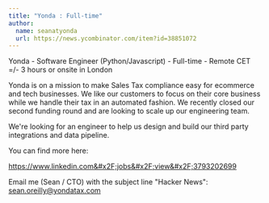 ```yaml
---
title: "Yonda : Full-time"
author:
  name: seanatyonda
  url: https://news.ycombinator.com/item?id=38851072
---
```

Yonda - Software Engineer (Python&#x2F;Javascript) - Full-time - Remote CET =&#x2F;- 3 hours or onsite in London

Yonda is on a mission to make Sales Tax compliance easy for ecommerce and tech businesses. We like our customers to focus on their core business while we handle their tax in an automated fashion. We recently closed our second funding round and are looking to scale up our engineering team.

We&#x27;re looking for an engineer to help us design and build our third party integrations and data pipeline.

You can find more here:

<a href="https:&#x2F;&#x2F;www.linkedin.com&#x2F;jobs&#x2F;view&#x2F;3793202699" rel="nofollow">https:&#x2F;&#x2F;www.linkedin.com&#x2F;jobs&#x2F;view&#x2F;3793202699</a>

Email me (Sean &#x2F; CTO) with the subject line &quot;Hacker News&quot;: sean.oreilly@yondatax.com
